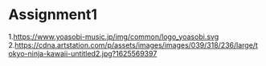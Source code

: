 # Assignment1
1.https://www.yoasobi-music.jp/img/common/logo_yoasobi.svg
2.https://cdna.artstation.com/p/assets/images/images/039/318/236/large/tokyo-ninja-kawaii-untitled2.jpg?1625569397